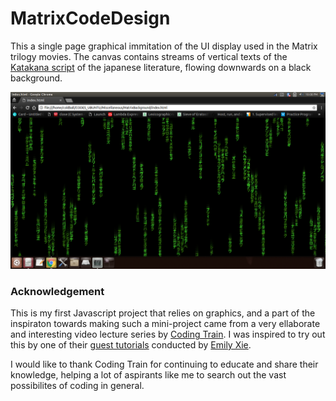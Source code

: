 # MatrixCodeDesign

This a single page graphical immitation of the UI display used in the Matrix trilogy movies. The canvas contains streams of vertical texts of the [Katakana script](https://www.key-shortcut.com/en/writing-systems/%E3%81%B2%E3%82%89%E3%81%8C%E3%81%AA-japanese/) of the japanese literature, flowing downwards on a black background. 

![Screenshot](/screenshot1.png)

### Acknowledgement

This is my first Javascript project that relies on graphics, and a part of the inspiraton towards making such a mini-project came from a very ellaborate and interesting video lecture series by [Coding Train](https://www.youtube.com/channel/UCvjgXvBlbQiydffZU7m1_aw).
I was inspired to try out this by one of their [guest tutorials](https://www.youtube.com/watch?v=S1TQCi9axzg&t=449s) conducted by [Emily Xie](http://xie-emily.com).

I would like to thank Coding Train for continuing to educate and share their knowledge, helping a lot of aspirants like me to search out the vast possibilites of coding in general.
